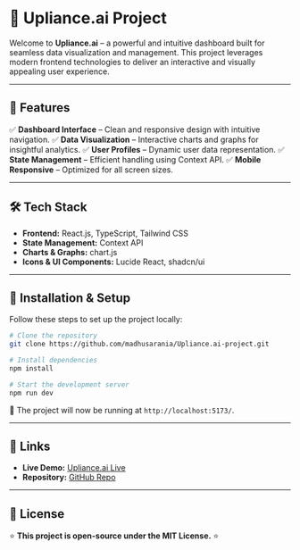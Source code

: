 # 🚀 Upliance.ai Project

Welcome to **Upliance.ai** – a powerful and intuitive dashboard built for seamless data visualization and management. This project leverages modern frontend technologies to deliver an interactive and visually appealing user experience.

---

## 📌 Features

✅ **Dashboard Interface** – Clean and responsive design with intuitive navigation.
✅ **Data Visualization** – Interactive charts and graphs for insightful analytics.
✅ **User Profiles** – Dynamic user data representation.
✅ **State Management** – Efficient handling using Context API.
✅ **Mobile Responsive** – Optimized for all screen sizes.

---

## 🛠️ Tech Stack

- **Frontend:** React.js, TypeScript, Tailwind CSS
- **State Management:** Context API
- **Charts & Graphs:** chart.js
- **Icons & UI Components:** Lucide React, shadcn/ui

---

## 🎯 Installation & Setup

Follow these steps to set up the project locally:

```bash
# Clone the repository
git clone https://github.com/madhusarania/Upliance.ai-project.git

# Install dependencies
npm install  

# Start the development server
npm run dev  
```

🚀 The project will now be running at `http://localhost:5173/`.

---
## 🔗 Links

- **Live Demo:** [Upliance.ai Live](https://your-live-demo-url.com)
- **Repository:** [GitHub Repo](https://github.com/madhusarania/Upliance.ai-project)

---
## 📜 License
⭐ **This project is open-source under the MIT License.** ⭐

